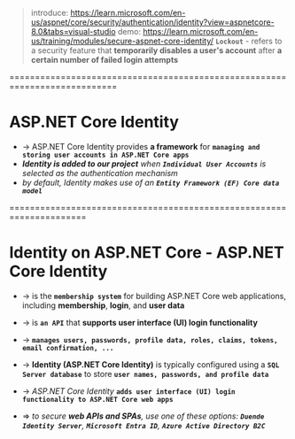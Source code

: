 > introduce: https://learn.microsoft.com/en-us/aspnet/core/security/authentication/identity?view=aspnetcore-8.0&tabs=visual-studio
> demo: https://learn.microsoft.com/en-us/training/modules/secure-aspnet-core-identity/
> **`Lockout`** - refers to a security feature that **temporarily disables a user's account** after **a certain number of failed login attempts**

===========================================================================
# ASP.NET Core Identity
* -> ASP.NET Core Identity provides **a framework** for **`managing and storing user accounts in ASP.NET Core apps`**
* _**Identity is added to our project** when **`Individual User Accounts`** is selected as the authentication mechanism_
* _by default, Identity makes use of an **`Entity Framework (EF) Core data model`**_

=====================================================================
# Identity on ASP.NET Core - ASP.NET Core Identity
* -> is the **`membership system`** for building ASP.NET Core web applications, including **membership**, **login**, and **user data**
* -> is **`an API`** that **supports user interface (UI) login functionality**
* -> **`manages users, passwords, profile data, roles, claims, tokens, email confirmation, ...`**

* -> **Identity (ASP.NET Core Identity)** is typically configured using a **`SQL Server database`** to store **`user names, passwords, and profile data`**
* -> _ASP.NET Core Identity_ **`adds user interface (UI) login functionality to ASP.NET Core web apps`**

*  => _to secure **web APIs and SPAs**, use one of these options: **`Duende Identity Server`**, **`Microsoft Entra ID`**, **`Azure Active Directory B2C`**_